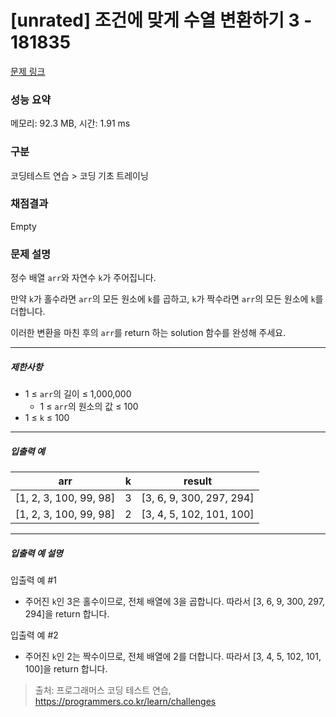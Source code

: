 # [unrated] 조건에 맞게 수열 변환하기 3 - 181835 

[문제 링크](https://school.programmers.co.kr/learn/courses/30/lessons/181835) 

### 성능 요약

메모리: 92.3 MB, 시간: 1.91 ms

### 구분

코딩테스트 연습 > 코딩 기초 트레이닝

### 채점결과

Empty

### 문제 설명

<p>정수 배열 <code>arr</code>와 자연수 <code>k</code>가 주어집니다. </p>

<p>만약 <code>k</code>가 홀수라면 <code>arr</code>의 모든 원소에 <code>k</code>를 곱하고, <code>k</code>가 짝수라면 <code>arr</code>의 모든 원소에 <code>k</code>를 더합니다.</p>

<p>이러한 변환을 마친 후의 <code>arr</code>를 return 하는 solution 함수를 완성해 주세요.</p>

<hr>

<h5>제한사항</h5>

<ul>
<li>1 ≤ <code>arr</code>의 길이 ≤ 1,000,000

<ul>
<li>1 ≤ <code>arr</code>의 원소의 값 ≤ 100</li>
</ul></li>
<li>1 ≤ <code>k</code> ≤ 100</li>
</ul>

<hr>

<h5>입출력 예</h5>
<table class="table">
        <thead><tr>
<th>arr</th>
<th>k</th>
<th>result</th>
</tr>
</thead>
        <tbody><tr>
<td>[1, 2, 3, 100, 99, 98]</td>
<td>3</td>
<td>[3, 6, 9, 300, 297, 294]</td>
</tr>
<tr>
<td>[1, 2, 3, 100, 99, 98]</td>
<td>2</td>
<td>[3, 4, 5, 102, 101, 100]</td>
</tr>
</tbody>
      </table>
<hr>

<h5>입출력 예 설명</h5>

<p>입출력 예 #1</p>

<ul>
<li>주어진 <code>k</code>인 3은 홀수이므로, 전체 배열에 3을 곱합니다. 따라서 [3, 6, 9, 300, 297, 294]을 return 합니다.</li>
</ul>

<p>입출력 예 #2</p>

<ul>
<li>주어진 <code>k</code>인 2는 짝수이므로, 전체 배열에 2를 더합니다. 따라서 [3, 4, 5, 102, 101, 100]을 return 합니다.</li>
</ul>


> 출처: 프로그래머스 코딩 테스트 연습, https://programmers.co.kr/learn/challenges